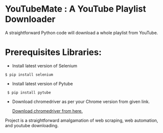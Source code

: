 # YouTubeMate : A YouTube Playlist Downloader


A straightforward Python code will download a whole playlist from YouTube.

# Prerequisites Libraries:
- Install latest version of Selenium
 
 ```
 $ pip install selenium
 ```
- Install latest version of Pytube
```
 $ pip install pytube
```
- Download chromedriver as per your Chrome version from given link.
  
  [Download chromedriver from here.](https://sites.google.com/chromium.org/driver/?pli=1)


Project is a straightforward amalgamation of web scraping, web automation, and youtube downloading.
